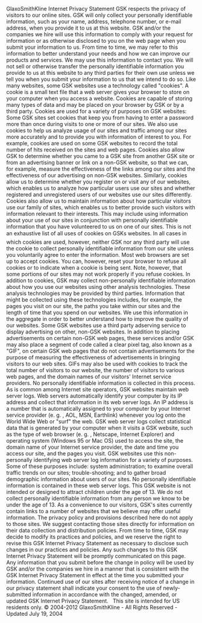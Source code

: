 GlaxoSmithKline Internet Privacy Statement GSK respects the privacy of visitors to our online sites. GSK will only collect your personally identifiable information, such as your name, address, telephone number, or e-mail address, when you provide it to us at this website. GSK and/or the companies we hire will use this information to comply with your request for information or as otherwise disclosed to you on the web page when you submit your information to us. From time to time, we may refer to this information to better understand your needs and how we can improve our products and services. We may use this information to contact you. We will not sell or otherwise transfer the personally identifiable information you provide to us at this website to any third parties for their own use unless we tell you when you submit your information to us that we intend to do so. Like many websites, some GSK websites use a technology called "cookies". A cookie is a small text file that a web server gives your browser to store on your computer when you access a website. Cookies are capable of storing many types of data and may be placed on your browser by GSK or by a third party. Cookies are used for a variety of purposes on GSK websites: Some GSK sites set cookies that keep you from having to enter a password more than once during visits to one or more of our sites. We also use cookies to help us analyze usage of our sites and traffic among our sites more accurately and to provide you with information of interest to you. For example, cookies are used on some GSK websites to record the total number of hits received on the sites and web pages. Cookies also allow GSK to determine whether you came to a GSK site from another GSK site or from an advertising banner or link on a non-GSK website, so that we can, for example, measure the effectiveness of the links among our sites and the effectiveness of our advertising on non-GSK websites. Similarly, cookies allow us to determine whether you register on or visit any of our websites, which enables us to analyze how particular users use our sites and whether registered and unregistered users of our websites use our sites differently. Cookies also allow us to maintain information about how particular visitors use our family of sites, which enables us to better provide such visitors with information relevant to their interests. This may include using information about your use of our sites in conjunction with personally identifiable information that you have volunteered to us on one of our sites. This is not an exhaustive list of all uses of cookies on GSKs websites. In all cases in which cookies are used, however, neither GSK nor any third party will use the cookie to collect personally identifiable information from our site unless you voluntarily agree to enter the information. Most web browsers are set up to accept cookies. You can, however, reset your browser to refuse all cookies or to indicate when a cookie is being sent. Note, however, that some portions of our sites may not work properly if you refuse cookies. In addition to cookies, GSK may collect non-personally identifiable information about how you use our websites using other analysis technologies. These analysis technologies may be provided by third parties. Information that might be collected using these technologies includes, for example, the pages you visit on our site, the paths you take within our sites and the length of time that you spend on our websites. We use this information in the aggregate in order to better understand how to improve the quality of our websites. Some GSK websites use a third party adserving service to display advertising on other, non-GSK websites. In addition to placing advertisements on certain non-GSK web pages, these services and/or GSK may also place a segment of code called a clear pixel tag, also known as a "GIF", on certain GSK web pages that do not contain advertisements for the purpose of measuring the effectiveness of advertisements in bringing visitors to our web sites. GIFs may also be used with cookies to track the total number of visitors to our website, the number of visitors to various web pages, and the domain names of our visitors' Internet service providers. No personally identifiable information is collected in this process. As is common among Internet site operators, GSK websites maintain web server logs. Web servers automatically identify your computer by its IP address and collect that information in its web server logs. An IP address is a number that is automatically assigned to your computer by your Internet service provider (e. g. , AOL, MSN, Earthlink) whenever you log onto the World Wide Web or "surf" the web. GSK web server logs collect statistical data that is generated by your computer when it visits a GSK website, such as the type of web browser (e. g. , Netscape, Internet Explorer) and operating system (Windows 95 or Mac OS) used to access the site, the domain name of your Internet service provider, the date and time you access our site, and the pages you visit. GSK websites use this non-personally identifying web server log information for a variety of purposes. Some of these purposes include: system administration; to examine overall traffic trends on our sites; trouble-shooting; and to gather broad demographic information about users of our sites. No personally identifiable information is contained in these web server logs. This GSK website is not intended or designed to attract children under the age of 13. We do not collect personally identifiable information from any person we know to be under the age of 13. As a convenience to our visitors, GSK's sites currently contain links to a number of websites that we believe may offer useful information. The privacy policy and provisions described here do not apply to those sites. We suggest contacting those sites directly for information on their data collection and distribution policies. From time to time, GSK may decide to modify its practices and policies, and we reserve the right to revise this GSK Internet Privacy Statement as necessary to disclose such changes in our practices and policies. Any such changes to this GSK Internet Privacy Statement will be promptly communicated on this page. Any information that you submit before the change in policy will be used by GSK and/or the companies we hire in a manner that is consistent with the GSK Internet Privacy Statement in effect at the time you submitted your information. Continued use of our sites after receiving notice of a change in our privacy statement shall indicate your consent to the use of newly-submitted information in accordance with the changed, amended, or updated GSK Internet Privacy Statement.   This site is intended for US residents only. © 2004-2012 GlaxoSmithKline - All Rights Reserved - Updated July 19, 2004